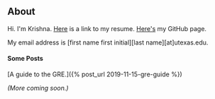 ## About

Hi. I'm Krishna. [Here](/resume.pdf "resume") is a link to my resume. [Here's](https://github.com/krishnachittur "github") my GitHub page.

My email address is [first name first initial][last name][at]utexas.edu.

#### Some Posts

[A guide to the GRE.]({% post_url 2019-11-15-gre-guide %})

_(More coming soon.)_